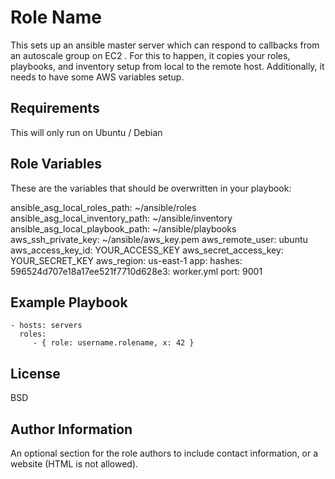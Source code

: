 Role Name
=========

This sets up an ansible master server which can respond to callbacks from an autoscale group on EC2 . For this to happen, it copies your roles, playbooks, and inventory setup from local to the remote host. Additionally, it needs to have some AWS variables setup. 

Requirements
------------

This will only run on Ubuntu / Debian

Role Variables
--------------

These are the variables that should be overwritten in your playbook:

ansible_asg_local_roles_path: ~/ansible/roles
ansible_asg_local_inventory_path: ~/ansible/inventory
ansible_asg_local_playbook_path: ~/ansible/playbooks
aws_ssh_private_key: ~/ansible/aws_key.pem
aws_remote_user: ubuntu
aws_access_key_id: YOUR_ACCESS_KEY
aws_secret_access_key: YOUR_SECRET_KEY
aws_region: us-east-1
app:
  hashes:
    596524d707e18a17ee521f7710d628e3: worker.yml
  port: 9001


Example Playbook
----------------

    - hosts: servers
      roles:
         - { role: username.rolename, x: 42 }

License
-------

BSD

Author Information
------------------

An optional section for the role authors to include contact information, or a website (HTML is not allowed).
